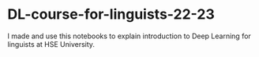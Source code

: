 # DL-course-for-linguists-22-23
I made and use this notebooks to explain introduction to Deep Learning for linguists at HSE University.
